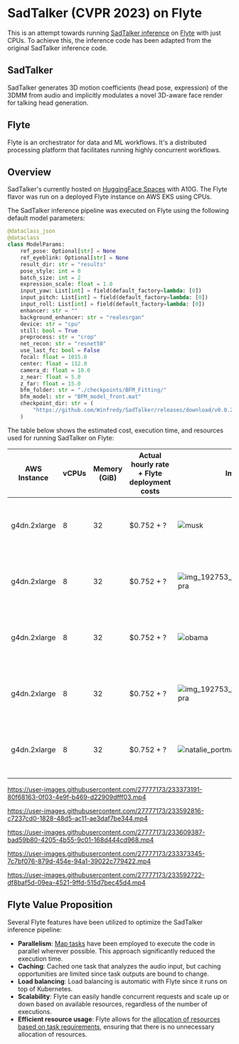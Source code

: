 # SadTalker (CVPR 2023) on Flyte

This is an attempt towards running [SadTalker inference](https://github.com/Winfredy/SadTalker) on [Flyte](https://github.com/flyteorg/flyte) with just CPUs. To achieve this, the inference code has been adapted from the original SadTalker inference code.

## SadTalker
SadTalker generates 3D motion coefficients (head pose, expression) of the 3DMM from audio and implicitly modulates a novel 3D-aware face render for talking head generation.

## Flyte
Flyte is an orchestrator for data and ML workflows. It's a distributed processing platform that facilitates running highly concurrent workflows.

## Overview
SadTalker's currently hosted on [HuggingFace Spaces](https://huggingface.co/spaces/vinthony/SadTalker) with A10G.
The Flyte flavor was run on a deployed Flyte instance on AWS EKS using CPUs.

The SadTalker inference pipeline was executed on Flyte using the following default model parameters:

```python
@dataclass_json
@dataclass
class ModelParams:
    ref_pose: Optional[str] = None
    ref_eyeblink: Optional[str] = None
    result_dir: str = "results"
    pose_style: int = 0
    batch_size: int = 2
    expression_scale: float = 1.0
    input_yaw: List[int] = field(default_factory=lambda: [0])
    input_pitch: List[int] = field(default_factory=lambda: [0])
    input_roll: List[int] = field(default_factory=lambda: [0])
    enhancer: str = ""
    background_enhancer: str = "realesrgan"
    device: str = "cpu"
    still: bool = True
    preprocess: str = "crop"
    net_recon: str = "resnet50"
    use_last_fc: bool = False
    focal: float = 1015.0
    center: float = 112.0
    camera_d: float = 10.0
    z_near: float = 5.0
    z_far: float = 15.0
    bfm_folder: str = "./checkpoints/BFM_Fitting/"
    bfm_model: str = "BFM_model_front.mat"
    checkpoint_dir: str = (
        "https://github.com/Winfredy/SadTalker/releases/download/v0.0.2"
    )
```

The table below shows the estimated cost, execution time, and resources used for running SadTalker on Flyte:

| AWS Instance | vCPUs | Memory (GiB) | Actual hourly rate + Flyte deployment costs | Image | Audio | Model Params | Execution time | Estimated cost |
| ------------ | ----- | ------------ | ------------------------------------------- | ----- | ----- | ------------ | -------------- | -------------- |
| g4dn.2xlarge | 8 | 32 | $0.752 + ? | ![musk](https://user-images.githubusercontent.com/27777173/233367190-ffed7947-06ec-4609-baad-742ede1327b2.jpg) | [![silky-radio-wave](https://user-images.githubusercontent.com/27777173/233053068-eebe0578-069e-49b2-8041-5bfe1ab915c4.png)](https://huggingface.co/spaces/vinthony/SadTalker/blob/main/examples/driven_audio/bus_chinese.wav) (3 sec) | Default args | 6m 23s [Flyte Demo Link](https://development.uniondemo.run/console/projects/flytesnacks/domains/development/executions/adm7fzf5tp98846txhlw?duration=all) |  |
| g4dn.2xlarge | 8 | 32 | $0.752 + ? | ![img_192753_actorpriyankachopra](https://user-images.githubusercontent.com/27777173/233068635-afb950e4-1e04-45af-8e7b-5193a164f5ac.jpg) | [![silky-radio-wave](https://user-images.githubusercontent.com/27777173/233053068-eebe0578-069e-49b2-8041-5bfe1ab915c4.png)](https://huggingface.co/spaces/vinthony/SadTalker/resolve/main/examples/driven_audio/chinese_news.wav) (8 sec) | Default args | 9m 58s [Flyte Demo Link](https://development.uniondemo.run/console/projects/flytesnacks/domains/development/executions/atrlrbp7wkv5tflfcgl8?duration=all) | |
| g4dn.2xlarge | 8 | 32 | $0.752 + ? | ![obama](https://user-images.githubusercontent.com/27777173/233065578-cd284886-a756-4323-a404-edcdd62b47b6.jpg) | [![silky-radio-wave](https://user-images.githubusercontent.com/27777173/233053068-eebe0578-069e-49b2-8041-5bfe1ab915c4.png)](https://huggingface.co/spaces/vinthony/SadTalker/resolve/main/examples/driven_audio/RD_Radio31_000.wav) (8 sec) | Still=False + Preprocess=Full | 9m 40s [Flyte Demo Link](https://development.uniondemo.run/console/projects/flytesnacks/domains/development/executions/ajmmrngqr2tphtf6c74t?duration=all) | |
| g4dn.2xlarge | 8 | 32 | $0.752 + ? | ![img_192753_actorpriyankachopra](https://user-images.githubusercontent.com/27777173/233068635-afb950e4-1e04-45af-8e7b-5193a164f5ac.jpg) | [![silky-radio-wave](https://user-images.githubusercontent.com/27777173/233053068-eebe0578-069e-49b2-8041-5bfe1ab915c4.png)](https://huggingface.co/spaces/vinthony/SadTalker/resolve/main/examples/driven_audio/chinese_news.wav) (8 sec) | Still=True + Enhancer + Preprocess=Full | 19m 8s [Flyte Demo Link](https://development.uniondemo.run/console/projects/flytesnacks/domains/development/executions/a6lqgx7lrb8ls8gf9478?duration=all) | |
| g4dn.2xlarge | 8 | 32 | $0.752 + ? | ![natalie_portman](https://huggingface.co/datasets/Samhita/SadTalkerData/resolve/main/edPU5HxncLWa1YkgRPNkSd68ONG.jpg) | [![silky-radio-wave](https://user-images.githubusercontent.com/27777173/233053068-eebe0578-069e-49b2-8041-5bfe1ab915c4.png)](https://huggingface.co/datasets/Samhita/SadTalkerData/resolve/main/audio-oprah-winfrey_95QfotBw.mp3) (25 sec) | Still=False + Enhancer + Preprocess=Full | 56m 3s [Flyte Demo Link](https://development.uniondemo.run/console/projects/flytesnacks/domains/development/executions/a29jz62n4pdgvx4gxd96?duration=all) | |

https://user-images.githubusercontent.com/27777173/233373191-80f68163-0f03-4e9f-b469-d22909dfff03.mp4

https://user-images.githubusercontent.com/27777173/233592816-c7237cd0-1828-48d5-ac11-ae3daf7be344.mp4

https://user-images.githubusercontent.com/27777173/233609387-bad59b80-4205-4b55-9c01-168d444cd968.mp4

https://user-images.githubusercontent.com/27777173/233373345-7c7bf076-879d-454e-94a1-39022c779422.mp4

https://user-images.githubusercontent.com/27777173/233592722-df8baf5d-09ea-4521-9ffd-515d7bec45d4.mp4

## Flyte Value Proposition

Several Flyte features have been utilized to optimize the SadTalker inference pipeline:

- **Parallelism**: [Map tasks](https://docs.flyte.org/projects/cookbook/en/latest/auto/core/control_flow/map_task.html) have been employed to execute the code in parallel wherever possible. This approach significantly reduced the execution time.
- **Caching**: Cached one task that analyzes the audio input, but caching opportunities are limited since task outputs are bound to change.
- **Load balancing**: Load balancing is automatic with Flyte since it runs on top of Kubernetes.
- **Scalability**: Flyte can easily handle concurrent requests and scale up or down based on available resources, regardless of the number of executions.
- **Efficient resource usage**: Flyte allows for the [allocation of resources based on task requirements](https://docs.flyte.org/projects/cookbook/en/latest/auto/deployment/customizing_resources.html), ensuring that there is no unnecessary allocation of resources.

